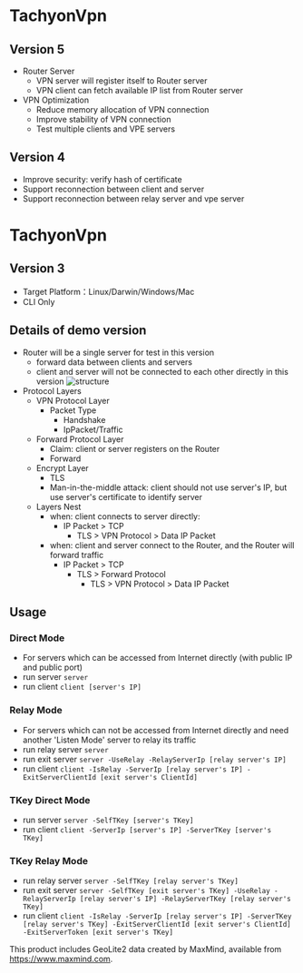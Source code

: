 # TachyonVpn
## Version 5
* Router Server
    * VPN server will register itself to Router server
    * VPN client can fetch available IP list from Router server
* VPN Optimization
    * Reduce memory allocation of VPN connection
    * Improve stability of VPN connection
    * Test multiple clients and VPE servers
  
## Version 4
- Improve security: verify hash of certificate
- Support reconnection between client and server
- Support reconnection between relay server and vpe server

# TachyonVpn
## Version 3
- Target Platform：Linux/Darwin/Windows/Mac
- CLI Only

## Details of demo version
* Router will be a single server for test in this version
    * forward data between clients and servers
    * client and server will not be connected to each other directly in this version
![structure](https://raw.githubusercontent.com/tachyon-protocol/TachyonVpn/master/structure.png)
* Protocol Layers
	* VPN Protocol Layer
		* Packet Type
			* Handshake
			* IpPacket/Traffic
	* Forward Protocol Layer
		* Claim: client or server registers on the Router
		* Forward
	* Encrypt Layer
		* TLS
		* Man-in-the-middle attack: client should not use server's IP, but use server's certificate to identify server
	* Layers Nest
		* when: client connects to server directly:
			* IP Packet > TCP
				* TLS > VPN Protocol > Data IP Packet
		* when: client and server connect to the Router, and the Router will forward traffic
			* IP Packet > TCP
				* TLS > Forward Protocol
				    * TLS > VPN Protocol > Data IP Packet

## Usage
### Direct Mode
- For servers which can be accessed from Internet directly (with public IP and public port)
- run server `server`
- run client `client [server's IP]`
### Relay Mode
- For servers which can not be accessed from Internet directly and need another 'Listen Mode' server to relay its traffic
- run relay server `server`
- run exit server `server -UseRelay -RelayServerIp [relay server's IP]`
- run client `client -IsRelay -ServerIp [relay server's IP] -ExitServerClientId [exit server's ClientId]`
### TKey Direct Mode
- run server `server -SelfTKey [server's TKey]`
- run client `client -ServerIp [server's IP] -ServerTKey [server's TKey]`
### TKey Relay Mode
- run relay server `server -SelfTKey [relay server's TKey]`
- run exit server `server -SelfTKey [exit server's TKey] -UseRelay -RelayServerIp [relay server's IP] -RelayServerTKey [relay server's TKey]`
- run client `client -IsRelay -ServerIp [relay server's IP] -ServerTKey [relay server's TKey] -ExitServerClientId [exit server's ClientId] -ExitServerToken [exit server's TKey]`


This product includes GeoLite2 data created by MaxMind, available from
<a href="https://www.maxmind.com">https://www.maxmind.com</a>.
